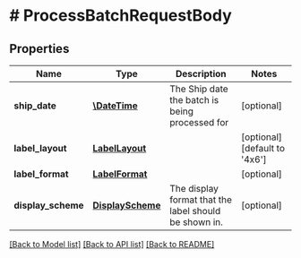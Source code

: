 # # ProcessBatchRequestBody

## Properties

Name | Type | Description | Notes
------------ | ------------- | ------------- | -------------
**ship_date** | [**\DateTime**](\DateTime.md) | The Ship date the batch is being processed for | [optional]
**label_layout** | [**LabelLayout**](LabelLayout.md) |  | [optional] [default to '4x6']
**label_format** | [**LabelFormat**](LabelFormat.md) |  | [optional]
**display_scheme** | [**DisplayScheme**](DisplayScheme.md) | The display format that the label should be shown in. | [optional]

[[Back to Model list]](../../README.md#models) [[Back to API list]](../../README.md#endpoints) [[Back to README]](../../README.md)
